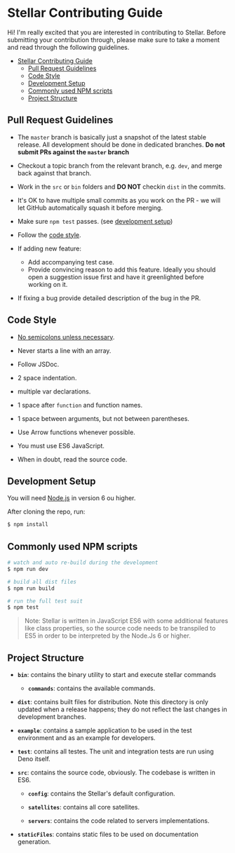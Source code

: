 # Stellar Contributing Guide

Hi! I'm really excited that you are interested in contributing to Stellar. Before submitting your contribution through, please make sure to take a moment and read through the following guidelines.

- [Stellar Contributing Guide](#stellar-contributing-guide)
  - [Pull Request Guidelines](#pull-request-guidelines)
  - [Code Style](#code-style)
  - [Development Setup](#development-setup)
  - [Commonly used NPM scripts](#commonly-used-npm-scripts)
  - [Project Structure](#project-structure)

## Pull Request Guidelines

- The `master` branch is basically just a snapshot of the latest stable release. All development should be done in dedicated branches. **Do not submit PRs against the `master` branch**

- Checkout a topic branch from the relevant branch, e.g. `dev`, and merge back against that branch.

- Work in the `src` or `bin` folders and **DO NOT** checkin `dist` in the commits.

- It's OK to have multiple small commits as you work on the PR - we will let GitHub automatically squash it before merging.

- Make sure `npm test` passes. (see [development setup](#development-setup))

- Follow the [code style](#code-style).

- If adding new feature:

  - Add accompanying test case.
  - Provide convincing reason to add this feature. Ideally you should open a suggestion issue first and have it greenlighted before working on it.

- If fixing a bug provide detailed description of the bug in the PR.

## Code Style

- [No semicolons unless necessary](http://inimino.org/~inimino/blog/javascript_semicolons).

- Never starts a line with an array.

- Follow JSDoc.

- 2 space indentation.

- multiple var declarations.

- 1 space after `function` and function names.

- 1 space between arguments, but not between parentheses.

- Use Arrow functions whenever possible.

- You must use ES6 JavaScript.

- When in doubt, read the source code.

## Development Setup

You will need [Node.js](http://nodejs.org) in version 6 ou higher.

After cloning the repo, run:

```bash
$ npm install
```

## Commonly used NPM scripts

```bash
# watch and auto re-build during the development
$ npm run dev

# build all dist files
$ npm run build

# run the full test suit
$ npm test
```

> Note: Stellar is written in JavaScript ES6 with some additional features like class properties, so the source code needs to be transpiled to ES5 in order to be interpreted by the Node.Js 6 or higher.

## Project Structure

- **`bin`**: contains the binary utility to start and execute stellar commands

  - **`commands`**: contains the available commands.

- **`dist`**: contains built files for distribution. Note this directory is only updated when a release happens; they do not reflect the last changes in development branches.

- **`example`**: contains a sample application to be used in the test environment and as an example for developers.

- **`test`**: contains all testes. The unit and integration tests are run using Deno itself.

- **`src`**: contains the source code, obviously. The codebase is written in ES6.

  - **`config`**: contains the Stellar's default configuration.

  - **`satellites`**: contains all core satellites.

  - **`servers`**: contains the code related to servers implementations.

- **`staticFiles`**: contains static files to be used on documentation generation.
